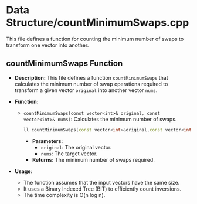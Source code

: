 # Data Structure/countMinimumSwaps.cpp

This file defines a function for counting the minimum number of swaps to transform one vector into another.

## countMinimumSwaps Function

*   **Description:** This file defines a function `countMinimumSwaps` that calculates the minimum number of swap operations required to transform a given vector `original` into another vector `nums`.

*   **Function:**
    *   `countMinimumSwaps(const vector<int>& original, const vector<int>& nums)`: Calculates the minimum number of swaps.
        ```cpp
        ll countMinimumSwaps(const vector<int>&original,const vector<int>&nums);
        ```
        *   **Parameters:**
            *   `original`: The original vector.
            *   `nums`: The target vector.
        *   **Returns:** The minimum number of swaps required.

*   **Usage:**
    *   The function assumes that the input vectors have the same size.
    *   It uses a Binary Indexed Tree (BIT) to efficiently count inversions.
    *   The time complexity is O(n log n).

